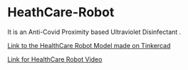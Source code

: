 # HeathCare-Robot
It is an  Anti-Covid Proximity based Ultraviolet Disinfectant .

[Link to the HealthCare Robot Model made on Tinkercad](https://www.tinkercad.com/things/hF7kaFGrVhr)

[Link for HealthCare Robot Video](https://drive.google.com/file/d/1QyYC13aA8uzXkDp2G99ejrI4T0At1AFW/view?usp=share_link)
